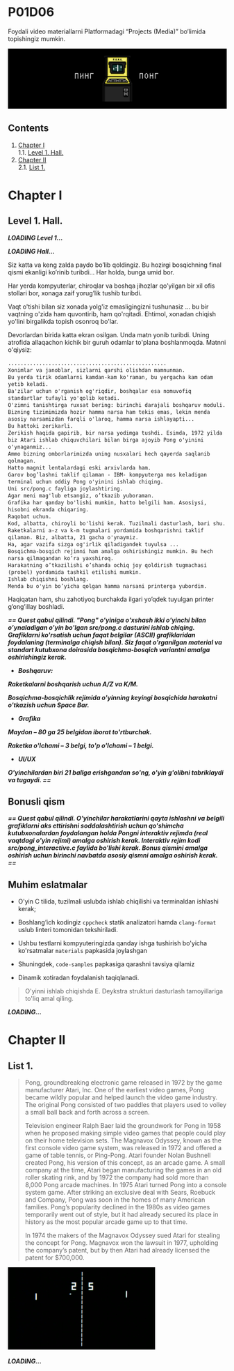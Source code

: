 # P01D06


Foydali video materiallarni Platformadagi “Projects (Media)” bo‘limida topishingiz mumkin. 

![dayp01](misc/rus/images/dayp01.png)

## Contents

1. [Chapter I](#Chapter-I) \
    1.1. [Level 1. Hall.](#level-1-hall)
2. [Chapter II](#Chapter-II) \
    2.1. [List 1.](#list-1)


# Chapter I

## Level 1. Hall.

***LOADING Level 1…***

***LOADING Hall…***

Siz katta va keng zalda paydo bo’lib qoldingiz. Bu hozirgi bosqichning final qismi ekanligi ko’rinib turibdi... Har holda, bunga umid bor.

Har yerda kompyuterlar, chiroqlar va boshqa jihozlar qo’yilgan bir xil ofis stollari bor, xonaga zaif yorug’lik tushib turibdi.

Vaqt o'tishi bilan siz xonada yolg'iz emasligingizni tushunasiz ... bu bir vaqtning o'zida ham quvontirib, ham qo'rqitadi. Ehtimol, xonadan chiqish yo'lini birgalikda topish osonroq bo'lar.

Devorlardan birida katta ekran osilgan. Unda matn yonib turibdi. Uning atrofida allaqachon kichik bir guruh odamlar to'plana boshlanmoqda. Matnni o'qiysiz:

    ...................................................
    Xonimlar va janoblar, sizlarni qarshi olishdan mamnunman.
    Bu yerda tirik odamlarni kamdan-kam ko'raman, bu yergacha kam odam yetib keladi.
    Ba'zilar uchun o'rganish og'riqdir, boshqalar esa nomuvofiq standartlar tufayli yo'qolib ketadi.
    O'zimni tanishtirga ruxsat bering: birinchi darajali boshqaruv moduli.
    Bizning tizimimizda hozir hamma narsa ham tekis emas, lekin menda asosiy narsamizdan farqli o'laroq, hamma narsa ishlayapti...
    Bu hattoki zerikarli.
    Zerikish haqida gapirib, bir narsa yodimga tushdi. Esimda, 1972 yilda biz Atari ishlab chiquvchilari bilan birga ajoyib Pong o'yinini o'ynaganmiz...
    Ammo bizning omborlarimizda uning nusxalari hech qayerda saqlanib qolmagan.
    Hatto magnit lentalardagi eski arxivlarda ham.
    Garov bog’lashni taklif qilaman - IBM- kompyuterga mos keladigan terminal uchun oddiy Pong o'yinini ishlab chiqing.
    Uni src/pong.c fayliga joylashtiring.
    Agar meni mag'lub etsangiz, o’tkazib yuboraman.
    Grafika har qanday bo'lishi mumkin, hatto belgili ham. Asosiysi, hisobni ekranda chiqaring.
    Raqobat uchun.
    Kod, albatta, chiroyli bo'lishi kerak. Tuzilmali dasturlash, bari shu.
    Raketkalarni a-z va k-m tugmalari yordamida boshqarishni taklif qilaman. Biz, albatta, 21 gacha o'ynaymiz.
    Ha, agar vazifa sizga og'irlik qiladigandek tuyulsa ...
    Bosqichma-bosqich rejimni ham amalga oshirishingiz mumkin. Bu hech narsa qilmagandan ko’ra yaxshiroq.
    Harakatning o’tkazilishi o’shanda ochiq joy qoldirish tugmachasi (probel) yordamida tashkil etilishi mumkin.
    Ishlab chiqishni boshlang.
    Menda bu o'yin bo’yicha qolgan hamma narsani printerga yubordim.

Haqiqatan ham, shu zahotiyoq burchakda ilgari yo’qdek tuyulgan printer g’ong’illay boshladi.

***== Quest qabul qilindi. "Pong" o'yiniga o'xshash ikki o'yinchi bilan o’ynaladigan o'yin bo'lgan src/pong.c dasturini ishlab chiqing. Grafiklarni ko'rsatish uchun faqat belgilar (ASCII) grafiklaridan foydalaning (terminalga chiqish bilan). Siz faqat o'rganilgan material va standart kutubxona doirasida bosqichma-bosqich variantni amalga oshirishingiz kerak.*** 

* ***Boshqaruv:***
  
***Raketkalarni boshqarish uchun A/Z va K/M.***

***Bosqichma-bosqichlik rejimida o'yinning keyingi bosqichida harakatni o'tkazish uchun Space Bar.***

* ***Grafika***

***Maydon – 80 ga 25 belgidan iborat to'rtburchak.***

***Raketka o'lchami – 3 belgi, to'p o'lchami – 1 belgi.***

* ***UI/UX***

***O'yinchilardan biri 21 ballga erishgandan so'ng, o'yin g'olibni tabriklaydi va tugaydi. ==*** 

## Bonusli qism

***== Quest qabul qilindi. O'yinchilar harakatlarini qayta ishlashni va belgili grafiklarni aks ettirishni soddalashtirish uchun qo'shimcha kutubxonalardan foydalangan holda Pongni interaktiv rejimda (real vaqtdagi o'yin rejimi) amalga oshirish kerak. Interaktiv rejim kodi src/pong\_interactive.c faylida bo'lishi kerak. Bonus qismini amalga oshirish uchun birinchi navbatda asosiy qismni amalga oshirish kerak. ==*** 

## Muhim eslatmalar

* O'yin C tilida, tuzilmali uslubda ishlab chiqilishi va terminaldan ishlashi kerak;
  
* Boshlang’ich kodingiz ```cppcheck``` statik analizatori hamda ```clang-format``` uslub linteri tomonidan tekshiriladi.

* Ushbu testlarni kompyuteringizda qanday ishga tushirish bo'yicha ko'rsatmalar `materials` papkasida joylashgan

* Shuningdek, `code-samples` papkasiga qarashni tavsiya qilamiz

* Dinamik xotiradan foydalanish taqiqlanadi.

> O'yinni ishlab chiqishda E. Deykstra strukturi dasturlash tamoyillariga to'liq amal qiling. 

***LOADING...***


# Chapter II

## List 1.

>Pong, groundbreaking electronic game released in 1972 by the game manufacturer Atari, Inc. One of the earliest video games, Pong became wildly popular and helped launch the video game industry. The original Pong consisted of two paddles that players used to volley a small ball back and forth across a screen.
>
>Television engineer Ralph Baer laid the groundwork for Pong in 1958 when he proposed making simple video games that people could play on their home television sets. The Magnavox Odyssey, known as the first console video game system, was released in 1972 and offered a game of table tennis, or Ping-Pong. Atari founder Nolan Bushnell created Pong, his version of this concept, as an arcade game. A small company at the time, Atari began manufacturing the games in an old roller skating rink, and by 1972 the company had sold more than 8,000 Pong arcade machines. In 1975 Atari turned Pong into a console system game. After striking an exclusive deal with Sears, Roebuck and Company, Pong was soon in the homes of many American families. Pong’s popularity declined in the 1980s as video games temporarily went out of style, but it had already secured its place in history as the most popular arcade game up to that time.
>
>In 1974 the makers of the Magnavox Odyssey sued Atari for stealing the concept for Pong. Magnavox won the lawsuit in 1977, upholding the company’s patent, but by then Atari had already licensed the patent for $700,000.
>
![pong](misc/rus/images/pong.png)

***LOADING...***
